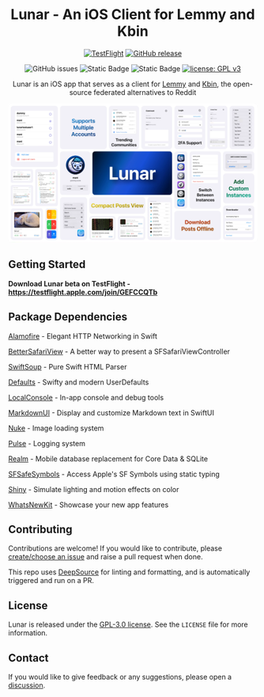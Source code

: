 <div align="center">
   
# Lunar - An iOS Client for Lemmy and Kbin
[![TestFlight](https://img.shields.io/badge/Download%20via-TestFlight-blue)](https://testflight.apple.com/join/GEFCCQTb)
[![GitHub release](https://img.shields.io/github/v/release/mani-sh-reddy/Lunar-Lemmy-iOS)](https://github.com/mani-sh-reddy/Lunar-Lemmy-iOS/releases)

![GitHub issues](https://img.shields.io/github/issues/mani-sh-reddy/Lunar-Lemmy-iOS?logo=github)
![Static Badge](https://img.shields.io/badge/supports-iOS_15+-lightgray)
![Static Badge](https://img.shields.io/badge/SwiftUI-3.0-blue?logo=swift&logoColor=blue)
[![license: GPL v3](https://img.shields.io/badge/license-GPLv3-maroon.svg)](https://www.gnu.org/licenses/gpl-3.0)

Lunar is an iOS app that serves as a client for [Lemmy](https://join-lemmy.org/instances) and [Kbin](https://kbin.pub/en), the open-source federated alternatives to Reddit

![Lunar Features Dashboard](Images/Lunar-Features-Dashboard.webp)

</div>

## Getting Started

**Download Lunar beta on TestFlight - https://testflight.apple.com/join/GEFCCQTb**

## Package Dependencies

[Alamofire](https://github.com/Alamofire/Alamofire) - Elegant HTTP Networking in Swift

[BetterSafariView](https://github.com/stleamist/BetterSafariView) - A better way to present a SFSafariViewController

[SwiftSoup](https://github.com/scinfu/SwiftSoup) - Pure Swift HTML Parser

[Defaults](https://github.com/sindresorhus/Defaults) - Swifty and modern UserDefaults

[LocalConsole](https://github.com/duraidabdul/LocalConsole) - In-app console and debug tools

[MarkdownUI](https://github.com/gonzalezreal/swift-markdown-ui) - Display and customize Markdown text in SwiftUI

[Nuke](https://github.com/kean/Nuke) - Image loading system

[Pulse](https://github.com/kean/Pulse) - Logging system

[Realm](https://github.com/realm/realm-swift) - Mobile database replacement for Core Data & SQLite

[SFSafeSymbols](https://github.com/SFSafeSymbols/SFSafeSymbols) - Access Apple's SF Symbols using static typing

[Shiny](https://github.com/maustinstar/shiny) - Simulate lighting and motion effects on color

[WhatsNewKit](https://github.com/SvenTiigi/WhatsNewKit) - Showcase your new app features

## Contributing

Contributions are welcome! If you would like to contribute, please [create/choose an issue](https://github.com/mani-sh-reddy/Lunar/issues) and raise a pull request when done.

This repo uses [DeepSource](https://deepsource.com) for linting and formatting, and is automatically triggered and run on a PR.

## License

Lunar is released under the [GPL-3.0 license](https://choosealicense.com/licenses/gpl-3.0/). See the `LICENSE` file for more information.

## Contact

If you would like to give feedback or any suggestions, please open a [discussion](https://github.com/mani-sh-reddy/Lunar-Lemmy-iOS/discussions).
